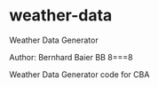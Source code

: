 # weather-data
Weather Data Generator

Author: Bernhard Baier BB 8===8

Weather Data Generator code for CBA
